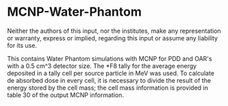 # MCNP-Water-Phantom

Neither the authors of this input, nor the institutes, make  any representation or  warranty, express or implied, regarding  this  input or assume any liability for its use. 


This contains Water Phantom simulations with MCNP for PDD and OAR's with a 0.5 cm^3 detector size. The \*F8 tally for the average energy deposited in a tally cell per source particle in MeV was used. To calculate de absorbed dose in every cell, it is necessary to divide the result of the energy stored by the cell mass; the cell mass information is provided in table 30 of the output MCNP information. 
